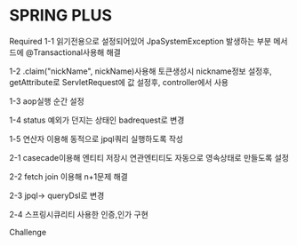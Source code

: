 # SPRING PLUS
Required
1-1
읽기전용으로 설정되어있어 JpaSystemException 발생하는 부분 
메서드에 @Transactional사용해 해결 

1-2
.claim("nickName", nickName)사용해 토큰생성시 nickname정보 설정후,
getAttribute로 ServletRequest에 값 설정후, controller에서 사용

1-3
aop실행 순간 설정

1-4
status 예외가 던지는 상태인 badrequest로 변경

1-5
 연산자 이용해 동적으로 jpql쿼리 실행하도록 작성

2-1
 casecade이용해 엔티티 저장시 연관엔티티도 자동으로 영속상태로 만들도록 설정

2-2
fetch join 이용해 n+1문제 해결

2-3
jpql-> queryDsl로 변경

2-4
스프링시큐리티 사용한 인증,인가 구현



Challenge
